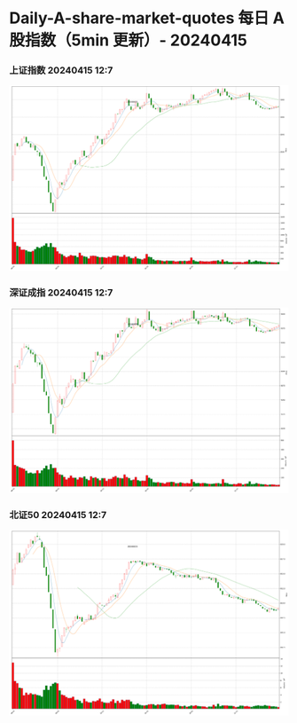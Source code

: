 
# Daily-A-share-market-quotes 每日 A 股指数（5min 更新）- 20240415

### 上证指数 20240415 12:7
![](./fig/2024/4/20240415-sh000001.png)

### 深证成指 20240415 12:7
![](./fig/2024/4/20240415-sz399001.png)

### 北证50 20240415 12:7
![](./fig/2024/4/20240415-bj899050.png)
